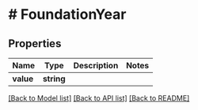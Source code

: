 # # FoundationYear

## Properties

Name | Type | Description | Notes
------------ | ------------- | ------------- | -------------
**value** | **string** |  |

[[Back to Model list]](../../README.md#models) [[Back to API list]](../../README.md#endpoints) [[Back to README]](../../README.md)
